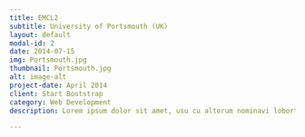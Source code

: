 ```yaml
---
title: EMCL2
subtitle: University of Portsmouth (UK)
layout: default
modal-id: 2
date: 2014-07-15
img: Portsmouth.jpg
thumbnail: Portsmouth.jpg
alt: image-alt
project-date: April 2014
client: Start Bootstrap
category: Web Development
description: Lorem ipsum dolor sit amet, usu cu alterum nominavi lobortis. At duo novum diceret. Tantas apeirian vix et, usu sanctus postulant inciderint ut, populo diceret necessitatibus in vim. Cu eum dicam feugiat noluisse.

---
```


